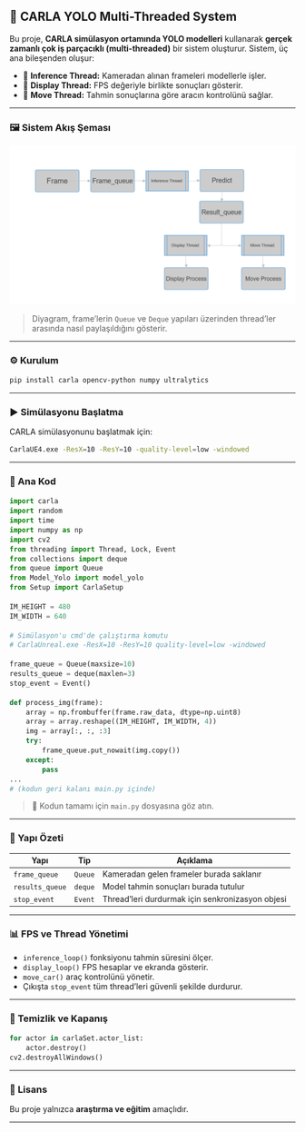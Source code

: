 
## 🧠 CARLA YOLO Multi-Threaded System

Bu proje, **CARLA simülasyon ortamında YOLO modelleri** kullanarak **gerçek zamanlı çok iş parçacıklı (multi-threaded)** bir sistem oluşturur.
Sistem, üç ana bileşenden oluşur:

* 🧩 **Inference Thread:** Kameradan alınan frameleri modellerle işler.
* 🎥 **Display Thread:** FPS değeriyle birlikte sonuçları gösterir.
* 🚗 **Move Thread:** Tahmin sonuçlarına göre aracın kontrolünü sağlar.

---

### 🖼️ Sistem Akış Şeması

![Frame Chart](chart.png)

> Diyagram, frame’lerin `Queue` ve `Deque` yapıları üzerinden thread’ler arasında nasıl paylaşıldığını gösterir.

---

### ⚙️ Kurulum

```bash
pip install carla opencv-python numpy ultralytics
```

---

### ▶️ Simülasyonu Başlatma

CARLA simülasyonunu başlatmak için:

```bash
CarlaUE4.exe -ResX=10 -ResY=10 -quality-level=low -windowed
```

---

### 🚀 Ana Kod

```python
import carla
import random
import time
import numpy as np
import cv2
from threading import Thread, Lock, Event
from collections import deque
from queue import Queue
from Model_Yolo import model_yolo
from Setup import CarlaSetup

IM_HEIGHT = 480
IM_WIDTH = 640

# Simülasyon'u cmd'de çalıştırma komutu 
# CarlaUnreal.exe -ResX=10 -ResY=10 quality-level=low -windowed

frame_queue = Queue(maxsize=10)
results_queue = deque(maxlen=3)
stop_event = Event()

def process_img(frame):
    array = np.frombuffer(frame.raw_data, dtype=np.uint8)
    array = array.reshape((IM_HEIGHT, IM_WIDTH, 4))
    img = array[:, :, :3]
    try:
        frame_queue.put_nowait(img.copy())
    except:
        pass
...
# (kodun geri kalanı main.py içinde)
```

> 📌 Kodun tamamı için `main.py` dosyasına göz atın.

---

### 🧩 Yapı Özeti

| Yapı            | Tip     | Açıklama                                         |
| --------------- | ------- | ------------------------------------------------ |
| `frame_queue`   | `Queue` | Kameradan gelen frameler burada saklanır         |
| `results_queue` | `deque` | Model tahmin sonuçları burada tutulur            |
| `stop_event`    | `Event` | Thread’leri durdurmak için senkronizasyon objesi |

---

### 📊 FPS ve Thread Yönetimi

* `inference_loop()` fonksiyonu tahmin süresini ölçer.
* `display_loop()` FPS hesaplar ve ekranda gösterir.
* `move_car()` araç kontrolünü yönetir.
* Çıkışta `stop_event` tüm thread’leri güvenli şekilde durdurur.

---



### 🧹 Temizlik ve Kapanış

```python
for actor in carlaSet.actor_list:
    actor.destroy()
cv2.destroyAllWindows()
```

---

### 📄 Lisans

Bu proje yalnızca **araştırma ve eğitim** amaçlıdır.

---


